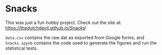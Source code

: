 # Snacks

This was just a fun hobby project. Check out the site at: https://thedutchdevil.github.io/Snacks!

`data.csv` contains the raw dat as exported from Google forms, and `Snacks.ipynb` contains the code used to generate the figures and run
the statistical tests. 
